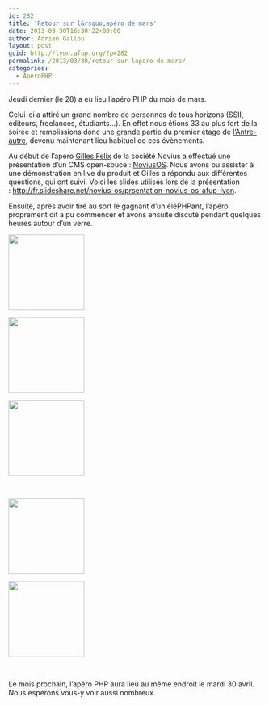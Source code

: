 ```yaml
---
id: 282
title: 'Retour sur l&rsquo;apéro de mars'
date: 2013-03-30T16:30:22+00:00
author: Adrien Gallou
layout: post
guid: http://lyon.afup.org/?p=282
permalink: /2013/03/30/retour-sur-lapero-de-mars/
categories:
  - AperoPHP
---
```

Jeudi dernier (le 28) a eu lieu l&rsquo;apéro PHP du mois de mars.

Celui-ci a attiré un grand nombre de personnes de tous horizons (SSII, éditeurs, freelances, étudiants&#8230;). En effet nous étions 33 au plus fort de la soirée et remplissions donc une grande partie du premier étage de [l&rsquo;Antre-autre](http://www.lantreautre.fr/), devenu maintenant lieu habituel de ces évènements.

Au début de l&rsquo;apéro [Gilles Felix](https://twitter.com/felixgilles) de la société Novius a effectué une présentation d&rsquo;un CMS open-souce : [NoviusOS](http://www.novius-os.org/fr/). Nous avons pu assister à une démonstration en live du produit et Gilles a répondu aux différentes questions, qui ont suivi. Voici les slides utilisés lors de la présentation : <http://fr.slideshare.net/novius-os/prsentation-novius-os-afup-lyon>.

Ensuite, après avoir tiré au sort le gagnant d&rsquo;un éléPHPant, l&rsquo;apéro proprement dit a pu commencer et avons ensuite discuté pendant quelques heures autour d&rsquo;un verre.

<div id='gallery-2' class='gallery galleryid-282 gallery-columns-3 gallery-size-thumbnail'>
  <dl class='gallery-item'>
    <dt class='gallery-icon landscape'>
      <a href='http://lyon.afup.org/2013/03/30/retour-sur-lapero-de-mars/apero-mars-photo-1/'><img width="150" height="150" src="http://lyon.afup.org/files/2013/03/Apéro-Mars-Photo-1-150x150.jpg" class="attachment-thumbnail size-thumbnail" alt="" /></a>
    </dt>
  </dl>
  
  <dl class='gallery-item'>
    <dt class='gallery-icon landscape'>
      <a href='http://lyon.afup.org/2013/03/30/retour-sur-lapero-de-mars/apero-mars-photo-2/'><img width="150" height="150" src="http://lyon.afup.org/files/2013/03/Apéro-Mars-Photo-2-150x150.jpg" class="attachment-thumbnail size-thumbnail" alt="" /></a>
    </dt>
  </dl>
  
  <dl class='gallery-item'>
    <dt class='gallery-icon landscape'>
      <a href='http://lyon.afup.org/2013/03/30/retour-sur-lapero-de-mars/apero-mars-photo-3/'><img width="150" height="150" src="http://lyon.afup.org/files/2013/03/Apéro-Mars-Photo-3-150x150.jpg" class="attachment-thumbnail size-thumbnail" alt="" /></a>
    </dt>
  </dl>
  
  <br style="clear: both" />
  
  <dl class='gallery-item'>
    <dt class='gallery-icon landscape'>
      <a href='http://lyon.afup.org/2013/03/30/retour-sur-lapero-de-mars/apero-mars-photo-4/'><img width="150" height="150" src="http://lyon.afup.org/files/2013/03/Apéro-Mars-Photo-4-150x150.jpg" class="attachment-thumbnail size-thumbnail" alt="" /></a>
    </dt>
  </dl>
  
  <dl class='gallery-item'>
    <dt class='gallery-icon landscape'>
      <a href='http://lyon.afup.org/2013/03/30/retour-sur-lapero-de-mars/apero-mars-photo-5/'><img width="150" height="150" src="http://lyon.afup.org/files/2013/03/Apéro-Mars-Photo-5-150x150.jpg" class="attachment-thumbnail size-thumbnail" alt="" /></a>
    </dt>
  </dl>
  
  <br style='clear: both' />
</div>

Le mois prochain, l&rsquo;apéro PHP aura lieu au même endroit le mardi 30 avril. Nous espérons vous-y voir aussi nombreux.